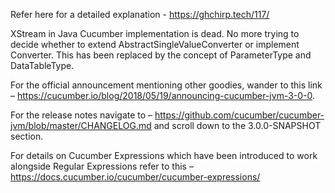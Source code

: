 Refer here for a detailed explanation - https://ghchirp.tech/117/

XStream in Java Cucumber implementation is dead. No more trying to decide whether to extend AbstractSingleValueConverter or implement Converter. This has been replaced by the concept of ParameterType and DataTableType.

For the official announcement mentioning other goodies, wander to this link – https://cucumber.io/blog/2018/05/19/announcing-cucumber-jvm-3-0-0.

For the release notes navigate to – https://github.com/cucumber/cucumber-jvm/blob/master/CHANGELOG.md and scroll down to the 3.0.0-SNAPSHOT section.

For details on Cucumber Expressions which have been introduced to work alongside Regular Expressions refer to this – https://docs.cucumber.io/cucumber/cucumber-expressions/
